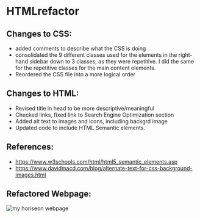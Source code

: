 # HTMLrefactor

## Changes to CSS:
* added comments to describe what the CSS is doing
* consolidated the 9 different classes used for the elements in the right-hand sidebar down to 3 classes, as they were repetitive. I did the same for the repetitive classes for the main content elements. 
* Reordered the CSS file into a more logical order

## Changes to HTML:
* Revised title in head to be more descriptive/meaningful
* Checked links, fixed link to Search Engine Optimization section
* Added alt text to images and icons, including backgrd image
* Updated code to include HTML Semantic elements.

## References: 
* https://www.w3schools.com/html/html5_semantic_elements.asp  
* https://www.davidmacd.com/blog/alternate-text-for-css-background-images.html

## Refactored Webpage:
![my horiseon webpage](/assets/images/screencapture-Horiseon-webpage.png)
